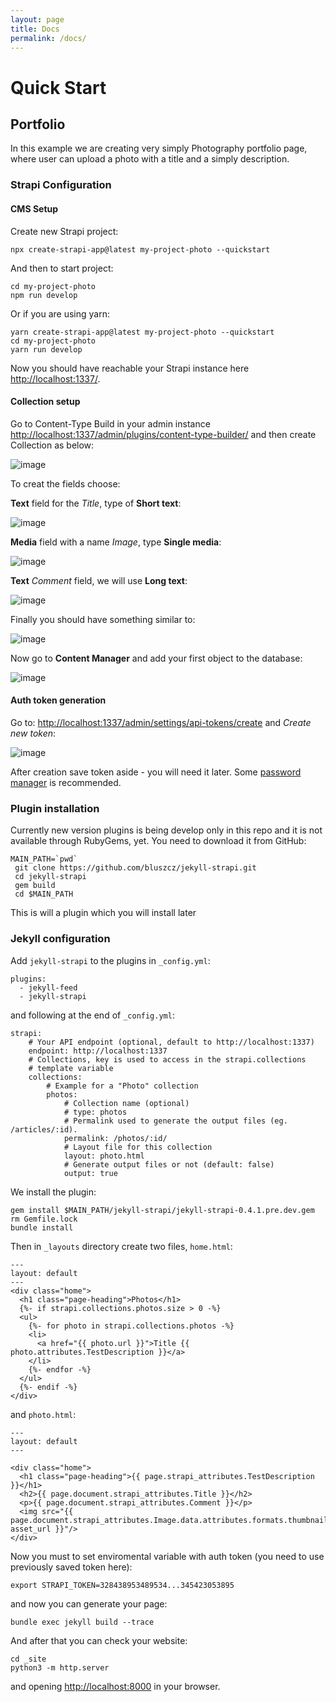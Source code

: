 ```yaml
---
layout: page
title: Docs
permalink: /docs/
---
```


# Quick Start

## Portfolio

In this example we are creating very simply Photography portfolio page, where user can upload a photo with a title and a simply description.

### Strapi Configuration

#### CMS Setup

Create new Strapi project:

```
npx create-strapi-app@latest my-project-photo --quickstart
```

And then to start project:

```
cd my-project-photo
npm run develop
```

Or if you are using yarn:
```
yarn create-strapi-app@latest my-project-photo --quickstart
cd my-project-photo
yarn run develop
```

Now you should have reachable your Strapi instance here [http://localhost:1337/](http://localhost:1337/).


#### Collection setup

Go to Content-Type Build in your admin instance [http://localhost:1337/admin/plugins/content-type-builder/](http://localhost:1337/admin/plugins/content-type-builder/) and then create Collection as below:

![image](/assets/images/s-01.jpg)

To creat the fields choose:

**Text** field for the *Title*, type of **Short text**: 


![image](/assets/images/s-02.jpg)

**Media** field with a name *Image*, type **Single media**:

![image](/assets/images/s-03.jpg)

**Text** *Comment* field, we will use **Long text**:

![image](/assets/images/s-04.jpg)

Finally you should have something similar to:

![image](/assets/images/s-00.jpg)


Now go to **Content Manager** and add your first object to the database:

![image](/assets/images/s-07.jpg)

#### Auth token generation

Go to: [http://localhost:1337/admin/settings/api-tokens/create](http://localhost:1337/admin/settings/api-tokens/create) and *Create new token*:

![image](/assets/images/s-05.jpg)

After creation save token aside - you will need it later. Some [password manager](https://github.com/keepassxreboot/keepassxc/) is recommended.

### Plugin installation

Currently new version plugins is being develop only in this repo and it is not available through RubyGems, yet. You need to download it from GitHub:

```
MAIN_PATH=`pwd`
 git clone https://github.com/bluszcz/jekyll-strapi.git
 cd jekyll-strapi
 gem build
 cd $MAIN_PATH
 ```

This is will a plugin which you will install later 

### Jekyll configuration

Add `jekyll-strapi` to the plugins in `_config.yml`:

```
plugins:
  - jekyll-feed
  - jekyll-strapi
```

and following at the end of `_config.yml`:

```
strapi:
    # Your API endpoint (optional, default to http://localhost:1337)
    endpoint: http://localhost:1337
    # Collections, key is used to access in the strapi.collections
    # template variable
    collections:
        # Example for a "Photo" collection
        photos:
            # Collection name (optional)
            # type: photos
            # Permalink used to generate the output files (eg. /articles/:id).
            permalink: /photos/:id/
            # Layout file for this collection
            layout: photo.html
            # Generate output files or not (default: false)
            output: true
```

We install the plugin:

```
gem install $MAIN_PATH/jekyll-strapi/jekyll-strapi-0.4.1.pre.dev.gem
rm Gemfile.lock
bundle install
```

Then in `_layouts` directory create two files, `home.html`:

```
---
layout: default
---
<div class="home">
  <h1 class="page-heading">Photos</h1>
  {%- if strapi.collections.photos.size > 0 -%}
  <ul>
    {%- for photo in strapi.collections.photos -%}
    <li>
      <a href="{{ photo.url }}">Title {{ photo.attributes.TestDescription }}</a>
    </li>
    {%- endfor -%}
  </ul>
  {%- endif -%}
</div>
```

and `photo.html`:

```
---
layout: default
---

<div class="home">
  <h1 class="page-heading">{{ page.strapi_attributes.TestDescription }}</h1>
  <h2>{{ page.document.strapi_attributes.Title }}</h2>
  <p>{{ page.document.strapi_attributes.Comment }}</p>
  <img src="{{ page.document.strapi_attributes.Image.data.attributes.formats.thumbnail| asset_url }}"/>
</div>
```

Now you must to set enviromental variable with auth token (you need to use previously saved token here):

```
export STRAPI_TOKEN=328438953489534...345423053895 
```

and now you can generate your page:

```
bundle exec jekyll build --trace
```

And after that you can check your website:

```
cd _site
python3 -m http.server
```

and opening [http://localhost:8000](http://localhost:8000) in your browser.